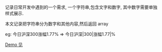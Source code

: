  记录日常开发中遇到的一个需求, 一个字符串,包含文字和数字, 其中数字需要单独样式展示.

 本文记录把字符串分为数字和其他内容,然后返回 array 

 eg: 今日沪深300涨幅1.77%   =>  今日沪深|300|涨幅1.77|%

[Demo 见](code/2023-08-%E5%AD%97%E7%AC%A6%E4%B8%B2%E5%88%86%E7%BB%84.html)
